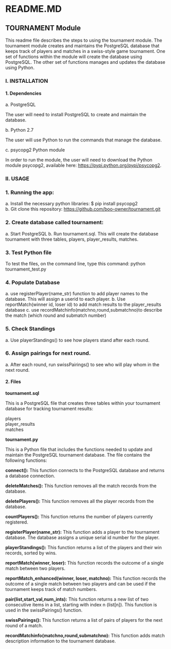 # **README.MD**

## **TOURNAMENT Module**

This readme file describes the steps to using the tournament module. The tournament module creates and maintains the PostgreSQL database that keeps track of players and matches in a swiss-style game tournament. One set of functions within the module will create the database using PostgreSQL. The other set of functions manages and updates the database using Python.

### I. **INSTALLATION**

#### 1. Dependencies

  a. PostgreSQL

The user will need to install PostgreSQL to create and maintain the database.

  b. Python 2.7

The user will use Python to run the commands that manage the database.

  c. psycopg2 Python module

In order to run the module, the user will need to download the Python module psycopg2, available here: https://pypi.python.org/pypi/psycopg2.



### II. **USAGE**
### 1. Running the app:
                
  a. Install the necessary python libraries:
  $ pip install psycopg2                 
  b. Git clone this repository: https://github.com/boo-owner/tournament.git
  
### 2. Create database called tournament:
  a. Start PostgreSQL
  b. Run tournament.sql. This will create the database tournament with three tables, players, player_results, matches.
  
### 3. Test Python file
  To test the files, on the command line, type this command: python tournament_test.py
### 4. Populate Database
  a. use registerPlayer(name_str) function to add player names to the database. This will assign a userid to each player.
  b. Use reportMatch(winner id, loser id) to add match results to the player_results database
  c. use recordMatchinfo(matchno,round,submatchno)to describe the match (which round and submatch number)

### 5. Check Standings
  a. Use playerStandings() to see how players stand after each round.
  
### 6. Assign pairings for next round.
  a. After each round, run swissPairings() to see who will play whom in the next round.
  
#### **2. Files**

**tournament.sql**

This is a PostgreSQL file that creates three tables within your tournament database for tracking tournament results:

players  
player_results  
matches

**tournament.py**

This is a Python file that includes the functions needed to update and maintain the PostgreSQL tournament database. The file contains the following functions:

**connect():** This function connects to the PostgreSQL database and returns a database connection.

**deleteMatches():** This function removes all the match records from the database.

**deletePlayers():** This function removes all the player records from the database.

**countPlayers():** This function returns the number of players currently registered.

**registerPlayer(name\_str):** This function adds a player to the tournament database. The database assigns a unique serial id number for the player.

**playerStandings():** This function returns a list of the players and their win records, sorted by wins.

**reportMatch(winner, loser):** This function records the outcome of a single match between two players.

**reportMatch\_enhanced(winner, loser, matchno):** This function records the outcome of a single match between two players and can be used if the tournament keeps track of match numbers.

**pair(list,start\_val,num\_ints):** This function returns a new list of two consecutive items in a list, starting with index n (list[n]). This function is used in the swissPairings() function.

**swissPairings():** This function returns a list of pairs of players for the next round of a match.

**recordMatchinfo(matchno,round,submatchno):** This function adds match description information to the tournament database.
